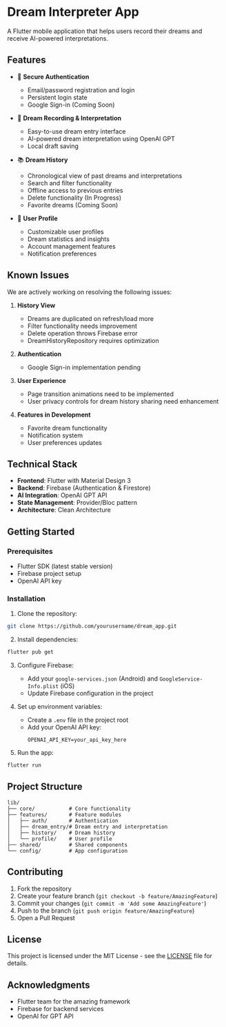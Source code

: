# Dream Interpreter App

A Flutter mobile application that helps users record their dreams and receive AI-powered interpretations.

## Features

- 🔐 **Secure Authentication**

  - Email/password registration and login
  - Persistent login state
  - Google Sign-in (Coming Soon)

- 💭 **Dream Recording & Interpretation**

  - Easy-to-use dream entry interface
  - AI-powered dream interpretation using OpenAI GPT
  - Local draft saving

- 📚 **Dream History**

  - Chronological view of past dreams and interpretations
  - Search and filter functionality
  - Offline access to previous entries
  - Delete functionality (In Progress)
  - Favorite dreams (Coming Soon)

- 👤 **User Profile**
  - Customizable user profiles
  - Dream statistics and insights
  - Account management features
  - Notification preferences

## Known Issues

We are actively working on resolving the following issues:

1. **History View**

   - Dreams are duplicated on refresh/load more
   - Filter functionality needs improvement
   - Delete operation throws Firebase error
   - DreamHistoryRepository requires optimization

2. **Authentication**

   - Google Sign-in implementation pending

3. **User Experience**

   - Page transition animations need to be implemented
   - User privacy controls for dream history sharing need enhancement

4. **Features in Development**
   - Favorite dream functionality
   - Notification system
   - User preferences updates

## Technical Stack

- **Frontend**: Flutter with Material Design 3
- **Backend**: Firebase (Authentication & Firestore)
- **AI Integration**: OpenAI GPT API
- **State Management**: Provider/Bloc pattern
- **Architecture**: Clean Architecture

## Getting Started

### Prerequisites

- Flutter SDK (latest stable version)
- Firebase project setup
- OpenAI API key

### Installation

1. Clone the repository:

```bash
git clone https://github.com/yourusername/dream_app.git
```

2. Install dependencies:

```bash
flutter pub get
```

3. Configure Firebase:

   - Add your `google-services.json` (Android) and `GoogleService-Info.plist` (iOS)
   - Update Firebase configuration in the project

4. Set up environment variables:

   - Create a `.env` file in the project root
   - Add your OpenAI API key:
     ```
     OPENAI_API_KEY=your_api_key_here
     ```

5. Run the app:

```bash
flutter run
```

## Project Structure

```
lib/
├── core/           # Core functionality
├── features/       # Feature modules
│   ├── auth/       # Authentication
│   ├── dream_entry/# Dream entry and interpretation
│   ├── history/    # Dream history
│   └── profile/    # User profile
├── shared/         # Shared components
└── config/         # App configuration
```

## Contributing

1. Fork the repository
2. Create your feature branch (`git checkout -b feature/AmazingFeature`)
3. Commit your changes (`git commit -m 'Add some AmazingFeature'`)
4. Push to the branch (`git push origin feature/AmazingFeature`)
5. Open a Pull Request

## License

This project is licensed under the MIT License - see the [LICENSE](LICENSE) file for details.

## Acknowledgments

- Flutter team for the amazing framework
- Firebase for backend services
- OpenAI for GPT API

